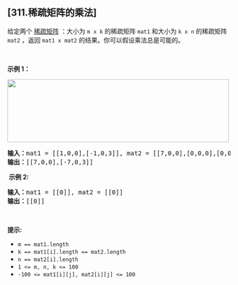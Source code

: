 ## [311.稀疏矩阵的乘法]
<p>给定两个&nbsp;<a href="https://baike.baidu.com/item/%E7%A8%80%E7%96%8F%E7%9F%A9%E9%98%B5" target="_blank">稀疏矩阵</a>&nbsp;：大小为 <code>m x k</code> 的稀疏矩阵 <code>mat1</code> 和大小为 <code>k x n</code> 的稀疏矩阵 <code>mat2</code> ，返回 <code>mat1 x mat2</code> 的结果。你可以假设乘法总是可能的。</p>

<p>&nbsp;</p>

<p><strong>示例 1：</strong></p>

<p><img src="https://assets.leetcode.com/uploads/2021/03/12/mult-grid.jpg" style="height: 142px; width: 500px;" /></p>

<pre>
<strong>输入：</strong>mat1 = [[1,0,0],[-1,0,3]], mat2 = [[7,0,0],[0,0,0],[0,0,1]]
<strong>输出：</strong>[[7,0,0],[-7,0,3]]
</pre>

<p><strong>&nbsp;示例 2:</strong></p>

<pre>
<b>输入：</b>mat1 = [[0]], mat2 = [[0]]
<b>输出：</b>[[0]]
</pre>

<p>&nbsp;</p>

<p><strong>提示:</strong></p>

<ul>
	<li><code>m == mat1.length</code></li>
	<li><code>k == mat1[i].length == mat2.length</code></li>
	<li><code>n == mat2[i].length</code></li>
	<li><code>1 &lt;= m, n, k &lt;= 100</code></li>
	<li><code>-100 &lt;= mat1[i][j], mat2[i][j] &lt;= 100</code></li>
</ul>
